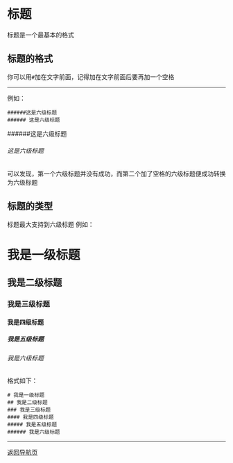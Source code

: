 # 标题
标题是一个最基本的格式

## 标题的格式
你可以用`#`加在文字前面，记得加在文字前面后要再加一个空格
___
例如：
```
######这是六级标题
###### 这是六级标题
```

######这是六级标题
###### 这是六级标题

可以发现，第一个六级标题并没有成功，而第二个加了空格的六级标题便成功转换为六级标题

## 标题的类型
标题最大支持到六级标题
例如：

# 我是一级标题
## 我是二级标题
### 我是三级标题
#### 我是四级标题
##### 我是五级标题
###### 我是六级标题

格式如下：
```
# 我是一级标题
## 我是二级标题
### 我是三级标题
#### 我是四级标题
##### 我是五级标题
###### 我是六级标题
```
---
[返回导航页](index.md)